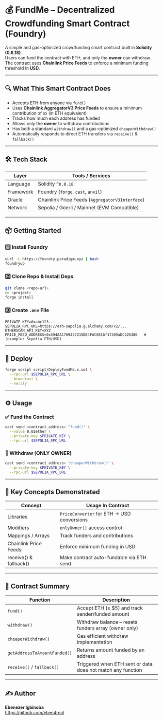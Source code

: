 
# 💰 FundMe – Decentralized Crowdfunding Smart Contract (Foundry)

A simple and gas-optimized crowdfunding smart contract built in **Solidity (0.8.18)**.  
Users can fund the contract with ETH, and only the **owner** can withdraw. The contract uses **Chainlink Price Feeds** to enforce a minimum funding threshold in **USD**.

---

## 🔍 What This Smart Contract Does

- Accepts ETH from anyone via `fund()`  
- Uses **Chainlink AggregatorV3 Price Feeds** to ensure a minimum contribution of `$5` (in ETH equivalent)
- Tracks how much each address has funded
- Allows only the **owner** to withdraw contributions
- Has both a standard `withdraw()` and a gas-optimized `cheaperWithdraw()`
- Automatically responds to direct ETH transfers via `receive()` & `fallback()`

---

## 🛠️ Tech Stack

| Layer      | Tools / Services                                |
|-----------|--------------------------------------------------|
| Language   | Solidity `^0.8.18`                               |
| Framework  | Foundry (`forge`, `cast`, `anvil`)               |
| Oracle     | Chainlink Price Feeds (`AggregatorV3Interface`)  |
| Network    | Sepolia / Goerli / Mainnet (EVM Compatible)      |

---

## 📦 Getting Started

### 1️⃣ Install Foundry

```bash
curl -L https://foundry.paradigm.xyz | bash
foundryup
```

### 2️⃣ Clone Repo & Install Deps

```bash
git clone <repo-url>
cd <project>
forge install
```

### 3️⃣ Create `.env` File

```
PRIVATE_KEY=0xabc123...
SEPOLIA_RPC_URL=https://eth-sepolia.g.alchemy.com/v2/...
ETHERSCAN_API_KEY=XYZ
PRICE_FEED_ADDRESS=0x694AA1769357215DE4FAC081bf1f309aDC325306   # (example: Sepolia ETH/USD)
```

---

## 🚀 Deploy

```bash
forge script script/DeployFundMe.s.sol \
  --rpc-url $SEPOLIA_RPC_URL \
  --broadcast \
  --verify
```

---

## ⚙️ Usage

### ✅ Fund the Contract

```bash
cast send <contract_address> "fund()" \
  --value 0.01ether \
  --private-key $PRIVATE_KEY \
  --rpc-url $SEPOLIA_RPC_URL
```

### 💸 Withdraw (ONLY OWNER)

```bash
cast send <contract_address> "cheaperWithdraw()" \
  --private-key $PRIVATE_KEY \
  --rpc-url $SEPOLIA_RPC_URL
```

---

## 🧠 Key Concepts Demonstrated

| Concept                 | Usage In Contract                          |
|------------------------|--------------------------------------------|
| Libraries              | `PriceConverter` for ETH → USD conversions |
| Modifiers              | `onlyOwner()` access control               |
| Mappings / Arrays      | Track funders and contributions            |
| Chainlink Price Feeds  | Enforce minimum funding in USD             |
| receive() & fallback() | Make contract auto-fundable via ETH send   |

---

## 📄 Contract Summary

| Function             | Description                                                       |
|---------------------|-------------------------------------------------------------------|
| `fund()`            | Accept ETH (≥ $5) and track sender/funded amount                   |
| `withdraw()`        | Withdraw balance – resets funders array (owner only)               |
| `cheaperWithdraw()` | Gas efficient withdraw implementation                              |
| `getAddressToAmountFunded()` | Returns amount funded by an address                   |
| `receive()` / `fallback()`   | Triggered when ETH sent or data does not match any function |

---

## ✍️ Author

**Ebenezer Igbinoba**  
<https://github.com/eben4real>
````
